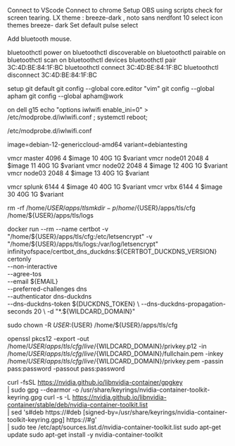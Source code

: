 Connect to VScode
Connect to chrome
Setup OBS using scripts
check for screen tearing.
LX theme : breeze-dark , noto sans nerdfont 10
select icon themes breeze-
dark
Set default pulse select

Add bluetooth mouse.
 
 bluetoothctl power on
 bluetoothctl discoverable on
 bluetoothctl pairable on
 bluetoothctl scan on
 bluetoothctl devices
 bluetoothctl pair 3C:4D:BE:84:1F:BC
 bluetoothctl connect 3C:4D:BE:84:1F:BC
 bluetoothctl disconnect 3C:4D:BE:84:1F:BC



setup git default
git config --global core.editor "vim"
git config --global apham
git config --global apham@work

on dell g15
echo "options  iwlwifi  enable_ini=0" > /etc/modprobe.d/iwlwifi.conf ;
systemctl reboot;

/etc/modprobe.d/iwlwifi.conf




image=debian-12-genericcloud-amd64
variant=debiantesting

vmcr master 4096 4 $image 10 40G 1G $variant
vmcr node01 2048 4 $image 11 40G 1G $variant
vmcr node02 2048 4 $image 12 40G 1G $variant
vmcr node03 2048 4 $image 13 40G 1G $variant

vmcr splunk 6144 4  $image 40 40G 1G $variant
vmcr vrbx 6144 4  $image 30 40G 1G $variant




rm -rf /home/${USER}/apps/tls
mkdir -p /home/${USER}/apps/tls/cfg /home/${USER}/apps/tls/logs

docker run --rm --name certbot  -v "/home/${USER}/apps/tls/cfg:/etc/letsencrypt" -v "/home/${USER}/apps/tls/logs:/var/log/letsencrypt" infinityofspace/certbot_dns_duckdns:${CERTBOT_DUCKDNS_VERSION} \
   certonly \
     --non-interactive \
     --agree-tos \
     --email ${EMAIL} \
     --preferred-challenges dns \
     --authenticator dns-duckdns \
     --dns-duckdns-token ${DUCKDNS_TOKEN} \
     --dns-duckdns-propagation-seconds 20 \
     -d "*.${WILDCARD_DOMAIN}"

sudo chown -R ${USER}:${USER} /home/${USER}/apps/tls/cfg

openssl pkcs12 -export -out /home/${USER}/apps/tls/cfg/live/${WILDCARD_DOMAIN}/privkey.p12  -in /home/${USER}/apps/tls/cfg/live/${WILDCARD_DOMAIN}/fullchain.pem -inkey  /home/${USER}/apps/tls/cfg/live/${WILDCARD_DOMAIN}/privkey.pem -passin pass:password -passout pass:password


curl -fsSL https://nvidia.github.io/libnvidia-container/gpgkey \
    | sudo gpg --dearmor -o /usr/share/keyrings/nvidia-container-toolkit-keyring.gpg
curl -s -L https://nvidia.github.io/libnvidia-container/stable/deb/nvidia-container-toolkit.list \
    | sed 's#deb https://#deb [signed-by=/usr/share/keyrings/nvidia-container-toolkit-keyring.gpg] https://#g' \
    | sudo tee /etc/apt/sources.list.d/nvidia-container-toolkit.list
sudo apt-get update
sudo apt-get install -y nvidia-container-toolkit



